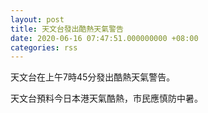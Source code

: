 ```yaml
---
layout: post
title: 天文台發出酷熱天氣警告
date: 2020-06-16 07:47:51.000000000 +08:00
categories: rss
---
```


天文台在上午7時45分發出酷熱天氣警告。

天文台預料今日本港天氣酷熱，市民應慎防中暑。
